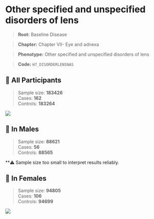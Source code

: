 # Other specified and unspecified disorders of lens

> **Root:** Baseline Disease  

> **Chapter:** Chapter VII- Eye and adnexa  

> **Phenotype:** Other specified and unspecified disorders of lens  

> **Code:** `H7_DISORDERLENSNAS`

## 🧪 All Participants  
> Sample size: **183426**  
> Cases: **162**  
> Controls: **183264**
<img src="/Disease/Figures/ALL/Incidence/H7_DISORDERLENSNAS.png"/>
<CsvTable src="/public/Disease/Data/ALL/Incidence/COX_H7_DISORDERLENSNAS.csv" label="🔍 View full results" />

## 👨 In Males  
> Sample size: **88621**  
> Cases: **56**  
> Controls: **88565**

**⚠️ Sample size too small to interpret results reliably.


## 👩 In Females  
> Sample size: **94805**  
> Cases: **106**  
> Controls: **94699**
<img src="/Disease/Figures/Female/Incidence/H7_DISORDERLENSNAS.png"/>
<CsvTable src="/public/Disease/Data/Female/Incidence/COX_H7_DISORDERLENSNAS.csv" label="🔍 View full results" />
